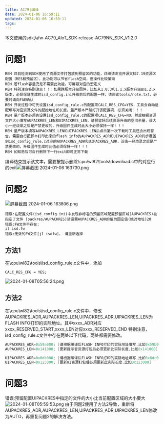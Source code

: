 ```yaml
---
title: AC79|编译
date: 2024-01-06 16:59:11
updated: 2024-01-06 16:59:11
tags:
---
```

本文使用的sdk为fw-AC79_AIoT_SDK-release-AC79NN_SDK_V1.2.0
# 问题1
```
REM 目前检测到SDK使用了资源文件打包放到预留区的功能，详细请浏览开源文档7.19资源区配置（RES和预留区），此功能可以节省flash空间，但操作比较繁琐
REM 若flash容量充足不需要此功能，可屏蔽对应的宏定义
REM 特别注意特别注意！！！如果跨版本升级固件，比如从1.0.3和1.1.x版本升级到1.2.x版本，必现保证生成的isd_config.ini升级前后的配置一样，请阅读tools/note.txt，必要时请向FAE确认
REM 开发过程中可先设置isd_config_rule.c的配置项CALC_RES_CFG=YES，工具会自动适配填写对应资源文件的起始地址和长度，量产版本严禁打开该配置项，必须关闭！！！
REM 量产版本必须先设置isd_config_rule.c的配置项CALC_RES_CFG=NO，然后根据资源文件大小填写AUPACKRES_LEN和UIPACKRES_LEN，请预留好后续资源升级的空间余量，该大小一经烧录之后是严禁更改的，升级固件生成时此大小必须保持一样！！！
REM 量产版本填写AUPACKRES_LEN和UIPACKRES_LEN后点击第一次下载时工具还会出现警告，需要自行把脚本打印出来的flash info的AUPACKRES_ADR和UIPACKRES_ADR同步覆盖到isd_config_rule.c对应的AUPACKRES_ADR和UIPACKRES_ADR，该值一经烧录之后是严禁更改的，升级固件生成时此值必须保持一样！！！
REM 如知悉后可自行删除下一行exit即可正常下载
```
编译结束提示该文本，需要按提示删除\cpu\wl82\tools\download.c中的对应行的exit![屏幕截图 2024-01-06 163730.png][1]

# 问题2
![屏幕截图 2024-01-06 163806.png][2]
```
错误:在配置文件(isd_config.ini)中发现非标准的预留区域配置预留区域(AUPACKRES)被指定了文件 (packres/AUPACKRES)请设置AUPACKRES_ADR的值为固定值(绝对地址)20
错误:FW文件不存在:
il isd.fw
错误:无效的FW文件[j1 isdfw]， 请重新选择
```
## 方法1
在\cpu\wl82\tools\isd_config_rule.c文件中，添加
```
CALC_RES_CFG = YES;
```
![2024-01-08T05:56:24.png][3]
## 方法2
在\cpu\wl82\tools\isd_config_rule.c文件中，修改AUPACKRES_ADR,AUPACKRES_LEN,UIPACKRES_ADR,UIPACKRES_LEN为FLASH INFO打印的实际地址。其中xxxx_ADR对应xxxx_RESERVED_START,xxxx_LEN对应xxxx_RESERVED_END
特别注意，isd_config_rule.c文件中存在两处以下代码，两处都需要修改。
```c
AUPACKRES_ADR=0x59a000; [请根据编译后FLASH INFO打印的实际地址填写,比如0x59b000]
AUPACKRES_LEN=0x141000; [更新提示音资源打包后必须更新此实际长度,比如0x141000]
```
```c
UIPACKRES_ADR=0x6db000; [请根据编译后FLASH INFO打印的实际地址填写,比如0x6dc000]
UIPACKRES_LEN=0x123000; [更新UI资源打包后必须更新此实际长度,比如0x123000]
```
# 问题3
错误:预留配置UIPACKRES中指定的文件的大小比当前配置区域的大小要大
![2024-01-08T05:59:53.png][4]
由于问题2使用了方法2导致，重新将AUPACKRES_ADR,AUPACKRES_LEN,UIPACKRES_ADR,UIPACKRES_LEN修改为AUTO，再重复问题2的解决方法。

  [1]: https://image.200502.xyz/i/2025/01/29/ozw8bt-0.webp
  [2]: https://image.200502.xyz/i/2025/01/29/ozwurq-0.webp
  [3]: https://image.200502.xyz/i/2025/01/29/ozx7oi-0.webp
  [4]: https://image.200502.xyz/i/2025/01/29/ozxo5z-0.webp